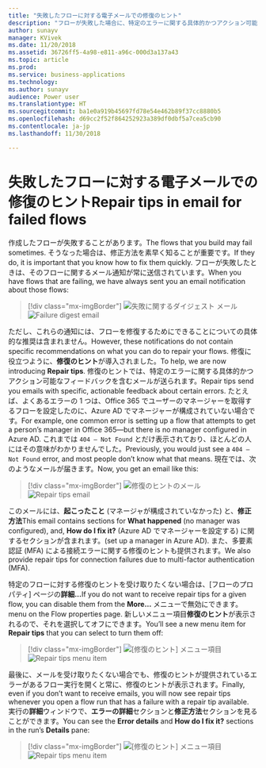 ```yaml
---
title: "失敗したフローに対する電子メールでの修復のヒント"
description: "フローが失敗した場合に、特定のエラーに関する具体的かつアクション可能なフィードバックを含むメールを受け取ります。 修復のヒントでは、フローが失敗した理由と解決方法が正確に示されます。 Flow ポータルで実行失敗をクリックして、修復のヒントを見ることもできます。"
author: sunayv
manager: KVivek
ms.date: 11/20/2018
ms.assetid: 36726ff5-4a98-e811-a96c-000d3a137a43
ms.topic: article
ms.prod: 
ms.service: business-applications
ms.technology: 
ms.author: sunayv
audience: Power user
ms.translationtype: HT
ms.sourcegitcommit: ba1e0a919b45697fd78e54e462b89f37cc8880b5
ms.openlocfilehash: d69cc2f52f864252923a389df0dbf5a7cea5cb90
ms.contentlocale: ja-jp
ms.lasthandoff: 11/30/2018

---
```

# <a name="repair-tips-in-email-for-failed-flows"></a><span data-ttu-id="bf797-105">失敗したフローに対する電子メールでの修復のヒント</span><span class="sxs-lookup"><span data-stu-id="bf797-105">Repair tips in email for failed flows</span></span>




<span data-ttu-id="bf797-106">作成したフローが失敗することがあります。</span><span class="sxs-lookup"><span data-stu-id="bf797-106">The flows that you build may fail sometimes.</span></span> <span data-ttu-id="bf797-107">そうなった場合は、修正方法を素早く知ることが重要です。</span><span class="sxs-lookup"><span data-stu-id="bf797-107">If they do, it is important that you know how to fix them quickly.</span></span> <span data-ttu-id="bf797-108">フローが失敗したときは、そのフローに関するメール通知が常に送信されています。</span><span class="sxs-lookup"><span data-stu-id="bf797-108">When you have flows that are failing, we have always sent you an email notification about those flows:</span></span>

> [!div class="mx-imgBorder"]
> <span data-ttu-id="bf797-109">![失敗に関するダイジェスト メール](media/repair-tips-0.png "失敗に関するダイジェスト メール")</span><span class="sxs-lookup"><span data-stu-id="bf797-109">![Failure digest email](media/repair-tips-0.png "Failure digest email")</span></span>

<span data-ttu-id="bf797-110">ただし、これらの通知には、フローを修復するためにできることについての具体的な推奨は含まれません。</span><span class="sxs-lookup"><span data-stu-id="bf797-110">However, these notifications do not contain specific recommendations on what you can do to repair your flows.</span></span> <span data-ttu-id="bf797-111">修復に役立つように、**修復のヒント**が導入されました。</span><span class="sxs-lookup"><span data-stu-id="bf797-111">To help, we are now introducing **Repair tips**.</span></span> <span data-ttu-id="bf797-112">修復のヒントでは、特定のエラーに関する具体的かつアクション可能なフィードバックを含むメールが送られます。</span><span class="sxs-lookup"><span data-stu-id="bf797-112">Repair tips send you emails with specific, actionable feedback about certain errors.</span></span> <span data-ttu-id="bf797-113">たとえば、よくあるエラーの 1 つは、Office 365 でユーザーのマネージャーを取得するフローを設定したのに、Azure AD でマネージャーが構成されていない場合です。</span><span class="sxs-lookup"><span data-stu-id="bf797-113">For example, one common error is setting up a flow that attempts to get a person’s manager in Office 365—but there is no manager configured in Azure AD.</span></span> <span data-ttu-id="bf797-114">これまでは `404 – Not Found` とだけ表示されており、ほとんどの人にはその意味がわかりませんでした。</span><span class="sxs-lookup"><span data-stu-id="bf797-114">Previously, you would just see a `404 – Not Found` error, and most people don’t know what that means.</span></span> <span data-ttu-id="bf797-115">現在では、次のようなメールが届きます。</span><span class="sxs-lookup"><span data-stu-id="bf797-115">Now, you get an email like this:</span></span>

> [!div class="mx-imgBorder"]
> <span data-ttu-id="bf797-116">![修復のヒントのメール](media/repair-tips-1.png "修復のヒントのメール")</span><span class="sxs-lookup"><span data-stu-id="bf797-116">![Repair tips email](media/repair-tips-1.png "Repair tips email")</span></span>

<span data-ttu-id="bf797-117">このメールには、**起こったこと** (マネージャが構成されていなかった) と、**修正方法**</span><span class="sxs-lookup"><span data-stu-id="bf797-117">This email contains sections for **What happened** (no manager was configured), and, **How do I fix it?**</span></span> <span data-ttu-id="bf797-118">(Azure AD でマネージャーを設定する) に関するセクションが含まれます。</span><span class="sxs-lookup"><span data-stu-id="bf797-118">(set up a manager in Azure AD).</span></span> <span data-ttu-id="bf797-119">また、多要素認証 (MFA) による接続エラーに関する修復のヒントも提供されます。</span><span class="sxs-lookup"><span data-stu-id="bf797-119">We also provide repair tips for connection failures due to multi-factor authentication (MFA).</span></span>

<span data-ttu-id="bf797-120">特定のフローに対する修復のヒントを受け取りたくない場合は、[フローのプロパティ] ページの**詳細...**</span><span class="sxs-lookup"><span data-stu-id="bf797-120">If you do not want to receive repair tips for a given flow, you can disable them from the **More…**</span></span> <span data-ttu-id="bf797-121">メニューで無効にできます。</span><span class="sxs-lookup"><span data-stu-id="bf797-121">menu on the Flow properties page.</span></span> <span data-ttu-id="bf797-122">新しいメニュー項目**修復のヒント**が表示されるので、それを選択してオフにできます。</span><span class="sxs-lookup"><span data-stu-id="bf797-122">You’ll see a new menu item for **Repair tips** that you can select to turn them off:</span></span>

> [!div class="mx-imgBorder"]
> <span data-ttu-id="bf797-123">![[修復のヒント] メニュー項目](media/repair-tips-3.png "[修復のヒント] メニュー項目")</span><span class="sxs-lookup"><span data-stu-id="bf797-123">![Repair tips menu item](media/repair-tips-3.png "Repair tips menu item")</span></span>

<span data-ttu-id="bf797-124">最後に、メールを受け取りたくない場合でも、修復のヒントが提供されているエラーがあるフロー実行を開くと常に、修復のヒントが表示されます。</span><span class="sxs-lookup"><span data-stu-id="bf797-124">Finally, even if you don’t want to receive emails, you will now see repair tips whenever you open a flow run that has a failure with a repair tip available.</span></span> <span data-ttu-id="bf797-125">実行の**詳細**ウィンドウで、**エラーの詳細**セクションと**修正方法**セクションを見ることができます。</span><span class="sxs-lookup"><span data-stu-id="bf797-125">You can see the **Error details** and **How do I fix it?** sections in the run’s **Details** pane:</span></span>

> [!div class="mx-imgBorder"]
> <span data-ttu-id="bf797-126">![[修復のヒント] メニュー項目](media/repair-tips-2.png "[修復のヒント] メニュー項目")</span><span class="sxs-lookup"><span data-stu-id="bf797-126">![Repair tips menu item](media/repair-tips-2.png "Repair tips menu item")</span></span>
